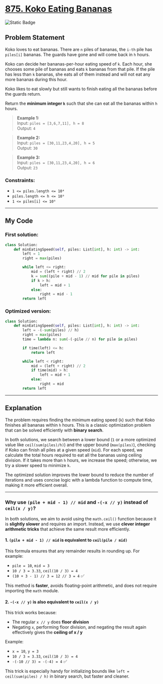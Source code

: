 # [875. Koko Eating Bananas](https://leetcode.com/problems/koko-eating-bananas/)

![Static Badge](https://img.shields.io/badge/Difficulty-Medium-yellow)

## Problem Statement

Koko loves to eat bananas. There are `n` piles of bananas, the `i-th` pile has `piles[i]` bananas. The guards have gone and will come back in `h` hours.

Koko can decide her bananas-per-hour eating speed of `k`. Each hour, she chooses some pile of bananas and eats `k` bananas from that pile. If the pile has less than `k` bananas, she eats all of them instead and will not eat any more bananas during this hour.

Koko likes to eat slowly but still wants to finish eating all the bananas before the guards return.

Return the **minimum integer `k`** such that she can eat all the bananas within `h` hours.

> **Example 1:**  
> Input: `piles = [3,6,7,11], h = 8`  
> Output: `4`

> **Example 2:**  
> Input: `piles = [30,11,23,4,20], h = 5`  
> Output: `30`

> **Example 3:**  
> Input: `piles = [30,11,23,4,20], h = 6`  
> Output: `23`

### Constraints:
- `1 <= piles.length <= 10⁴`
- `piles.length <= h <= 10⁹`
- `1 <= piles[i] <= 10⁹`

---

## My Code

### First solution:
```python
class Solution:
    def minEatingSpeed(self, piles: List[int], h: int) -> int:
        left = 1
        right = max(piles)

        while left <= right:
            mid = (left + right) // 2
            k = sum((pile + mid - 1) // mid for pile in piles)
            if k > h:
                left = mid + 1
            else:
                right = mid - 1
        return left
```

### Optimized version:
```python
class Solution:
    def minEatingSpeed(self, piles: List[int], h: int) -> int:
        left = -(-sum(piles) // h)
        right = max(piles)
        time = lambda n: sum(-(-pile // n) for pile in piles)

        if time(left) <= h:
            return left

        while left < right:
            mid = (left + right) // 2
            if time(mid) > h:
                left = mid + 1
            else:
                right = mid
        return left
```

---

## Explanation

The problem requires finding the minimum eating speed (`k`) such that Koko finishes all bananas within `h` hours. This is a classic optimization problem that can be solved efficiently with **binary search**.

In both solutions, we search between a lower bound (`1` or a more optimized value like `ceil(sum(piles)/h)`) and the upper bound (`max(piles)`), checking if Koko can finish all piles at a given speed (`mid`). For each speed, we calculate the total hours required to eat all the bananas using ceiling division. If it takes more than `h` hours, we increase the speed; otherwise, we try a slower speed to minimize `k`.

The optimized solution improves the lower bound to reduce the number of iterations and uses concise logic with a lambda function to compute time, making it more efficient overall.

---

### Why use `(pile + mid - 1) // mid` and `-(-x // y)` instead of `ceil(x / y)`?

In both solutions, we aim to avoid using the `math.ceil()` function because it is **slightly slower** and requires an import. Instead, we use **clever integer arithmetic tricks** that achieve the same result more efficiently.

#### 1. `(pile + mid - 1) // mid` is equivalent to `ceil(pile / mid)`

This formula ensures that any remainder results in rounding up. For example:

* `pile = 10`, `mid = 3`
* `10 / 3 = 3.33`, `ceil(10 / 3) = 4`
* `(10 + 3 - 1) // 3 = 12 // 3 = 4` ✅

This method is **faster**, avoids floating-point arithmetic, and does not require importing the `math` module.

#### 2. `-(-x // y)` is also equivalent to `ceil(x / y)`

This trick works because:

* The regular `x // y` does **floor division**
* Negating `x`, performing floor division, and negating the result again effectively gives the **ceiling of x / y**

Example:

* `x = 10`, `y = 3`
* `10 / 3 = 3.33`, `ceil(10 / 3) = 4`
* `-(-10 // 3) = -(-4) = 4` ✅

This trick is especially handy for initializing bounds like `left = ceil(sum(piles) / h)` in binary search, but faster and cleaner.
